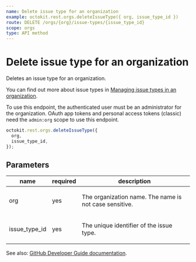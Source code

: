 ```yaml
---
name: Delete issue type for an organization
example: octokit.rest.orgs.deleteIssueType({ org, issue_type_id })
route: DELETE /orgs/{org}/issue-types/{issue_type_id}
scope: orgs
type: API method
---
```


# Delete issue type for an organization

Deletes an issue type for an organization.

You can find out more about issue types in [Managing issue types in an organization](https://docs.github.com/issues/tracking-your-work-with-issues/configuring-issues/managing-issue-types-in-an-organization).

To use this endpoint, the authenticated user must be an administrator for the organization. OAuth app tokens and
personal access tokens (classic) need the `admin:org` scope to use this endpoint.

```js
octokit.rest.orgs.deleteIssueType({
  org,
  issue_type_id,
});
```

## Parameters

<table>
  <thead>
    <tr>
      <th>name</th>
      <th>required</th>
      <th>description</th>
    </tr>
  </thead>
  <tbody>
    <tr><td>org</td><td>yes</td><td>

The organization name. The name is not case sensitive.

</td></tr>
<tr><td>issue_type_id</td><td>yes</td><td>

The unique identifier of the issue type.

</td></tr>
  </tbody>
</table>

See also: [GitHub Developer Guide documentation](https://docs.github.com/rest/orgs/issue-types#delete-issue-type-for-an-organization).
